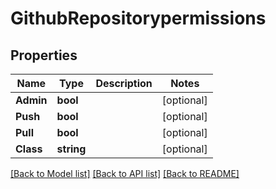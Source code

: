 # GithubRepositorypermissions

## Properties

Name | Type | Description | Notes
------------ | ------------- | ------------- | -------------
**Admin** | **bool** |  | [optional] 
**Push** | **bool** |  | [optional] 
**Pull** | **bool** |  | [optional] 
**Class** | **string** |  | [optional] 

[[Back to Model list]](../README.md#documentation-for-models) [[Back to API list]](../README.md#documentation-for-api-endpoints) [[Back to README]](../README.md)


